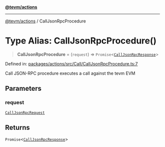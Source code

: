 [**@tevm/actions**](../README.md)

***

[@tevm/actions](../globals.md) / CallJsonRpcProcedure

# Type Alias: CallJsonRpcProcedure()

> **CallJsonRpcProcedure** = (`request`) => `Promise`\<[`CallJsonRpcResponse`](CallJsonRpcResponse.md)\>

Defined in: [packages/actions/src/Call/CallJsonRpcProcedure.ts:7](https://github.com/evmts/tevm-monorepo/blob/main/packages/actions/src/Call/CallJsonRpcProcedure.ts#L7)

Call JSON-RPC procedure executes a call against the tevm EVM

## Parameters

### request

[`CallJsonRpcRequest`](CallJsonRpcRequest.md)

## Returns

`Promise`\<[`CallJsonRpcResponse`](CallJsonRpcResponse.md)\>
